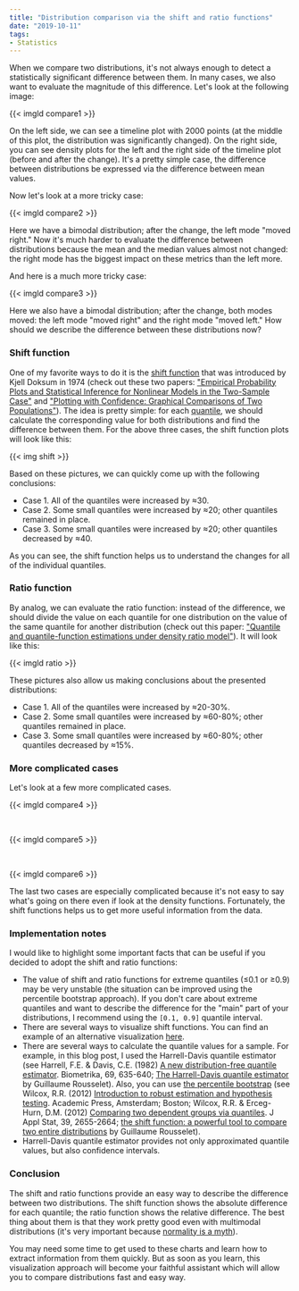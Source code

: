 ```yaml
---
title: "Distribution comparison via the shift and ratio functions"
date: "2019-10-11"
tags:
- Statistics
---
```


When we compare two distributions, it's not always enough to detect a statistically significant difference between them.
In many cases, we also want to evaluate the magnitude of this difference.
Let's look at the following image:

{{< imgld compare1 >}}

On the left side, we can see a timeline plot with 2000 points
  (at the middle of this plot, the distribution was significantly changed).
On the right side, you can see density plots for the left and the right side of
  the timeline plot (before and after the change).
It's a pretty simple case, the difference between distributions be expressed via the
  difference between mean values.

Now let's look at a more tricky case:

{{< imgld compare2 >}}

Here we have a bimodal distribution; after the change, the left mode "moved right."
Now it's much harder to evaluate the difference between distributions
  because the mean and the median values almost not changed:
  the right mode has the biggest impact on these metrics than the left more.

And here is a much more tricky case:

{{< imgld compare3 >}}

Here we also have a bimodal distribution; after the change, both modes moved:
  the left mode "moved right" and the right mode "moved left."
How should we describe the difference between these distributions now?

<!--more-->

### Shift function

One of my favorite ways to do it is the
  [shift function](https://garstats.wordpress.com/2016/07/12/shift-function/)
  that was introduced by Kjell Doksum in 1974 (check out these two papers:
  ["Empirical Probability Plots and Statistical Inference for Nonlinear Models in the Two-Sample Case"](https://doi.org/10.1214/aos/1176342662) and
  ["Plotting with Confidence: Graphical Comparisons of Two Populations"](https://doi.org/10.2307/2335720)).
The idea is pretty simple: for each [quantile](https://en.wikipedia.org/wiki/Quantile),
  we should calculate the corresponding value for both distributions and find the difference between them.
For the above three cases, the shift function plots will look like this:

{{< img shift >}}

Based on these pictures, we can quickly come up with the following conclusions:

* Case 1. All of the quantiles were increased by ≈30.
* Case 2. Some small quantiles were increased by ≈20;
          other quantiles remained in place.
* Case 3. Some small quantiles were increased by ≈20;
          other quantiles decreased by ≈40.

As you can see, the shift function helps us to understand the changes for all of the individual quantiles.

### Ratio function

By analog, we can evaluate the ratio function:
  instead of the difference, we should divide the value on each quantile for one distribution
  on the value of the same quantile for another distribution (check out this paper:
  ["Quantile and quantile-function estimations under density ratio model"](https://arxiv.org/abs/1308.2845)).
It will look like this:

{{< imgld ratio >}}

These pictures also allow us making conclusions about the presented distributions:

* Case 1. All of the quantiles were increased by ≈20-30%.
* Case 2. Some small quantiles were increased by ≈60-80%;
          other quantiles remained in place.
* Case 3. Some small quantiles were increased by ≈60-80%;
          other quantiles decreased by ≈15%.

### More complicated cases

Let's look at a few more complicated cases.

{{< imgld compare4 >}}

<br />

{{< imgld compare5 >}}

<br />

{{< imgld compare6 >}}

The last two cases are especially complicated because it's not easy to say what's going on there
  even if look at the density functions.
Fortunately, the shift functions helps us to get more useful information from the data.

### Implementation notes

I would like to highlight some important facts that can be useful if you decided to adopt the shift and ratio functions:

* The value of shift and ratio functions for extreme quantiles (≤0.1 or ≥0.9) may be very unstable
    (the situation can be improved using the percentile bootstrap approach).
  If you don't care about extreme quantiles and want to describe the difference for the "main" part of your distributions, I recommend using the `[0.1, 0.9]` quantile interval.
* There are several ways to visualize shift functions.
  You can find an example of an alternative visualization [here](https://garstats.wordpress.com/2016/07/12/shift-function/).
* There are several ways to calculate the quantile values for a sample.
  For example, in this blog post, I used the Harrell-Davis quantile estimator (see
    Harrell, F.E. & Davis, C.E. (1982) [A new distribution-free quantile estimator](https://academic.oup.com/biomet/article-abstract/69/3/635/221346/). Biometrika, 69, 635-640;
    [The Harrell-Davis quantile estimator](https://garstats.wordpress.com/2016/06/09/the-harrell-davis-quantile-estimator/) by Guillaume Rousselet).
  Also, you can use [the percentile bootstrap](https://garstats.wordpress.com/2016/05/27/the-percentile-bootstrap/) (see
  Wilcox, R.R. (2012) [Introduction to robust estimation and hypothesis testing](https://doi.org/10.1016/C2010-0-67044-1). Academic Press, Amsterdam; Boston;
  Wilcox, R.R. & Erceg-Hurn, D.M. (2012) [Comparing two dependent groups via quantiles](https://doi.org/10.1080/02664763.2012.724665). J Appl Stat, 39, 2655-2664;
  [the shift function: a powerful tool to compare two entire distributions](https://garstats.wordpress.com/2016/07/12/shift-function/) by Guillaume Rousselet).
* Harrell-Davis quantile estimator provides not only approximated quantile values, but also confidence intervals.

### Conclusion

The shift and ratio functions provide an easy way to describe the difference between two distributions.
The shift function shows the absolute difference for each quantile;
  the ratio function shows the relative difference.
The best thing about them is that they work pretty good even with multimodal distributions
  (it's very important because [normality is a myth](/posts/normality/)).

You may need some time to get used to these charts and learn how to extract information from them quickly.
But as soon as you learn, this visualization approach will become your faithful assistant
  which will allow you to compare distributions fast and easy way.
